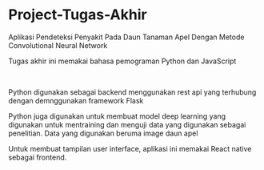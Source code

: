 # Project-Tugas-Akhir
Aplikasi Pendeteksi Penyakit Pada Daun Tanaman Apel Dengan Metode Convolutional Neural Network

<p>Tugas akhir ini memakai bahasa pemograman Python dan JavaScript</p><br>
<p>Python digunakan sebagai backend menggunakan rest api yang terhubung dengan demnggunakan framework Flask</p>
<p>Python juga digunakan untuk membuat model deep learning yang digunakan untuk mentraining dan menguji data yang digunakan sebagai penelitian. Data yang digunakan beruma image daun apel</p>
<p>Untuk membuat tampilan user interface, aplikasi ini memakai React native sebagai frontend.</p>

